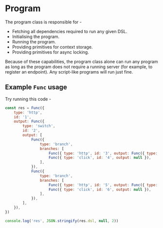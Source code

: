 # Program

The program class is responsible for -

- Fetching all dependencies required to run any given DSL.
- Initialising the program.
- Running the program.
- Providing primitives for context storage.
- Providing primitives for async locking.

Because of these capabilities, the program class alone can run any program as long as the program does not require a
running server (for example, to register an endpoint). Any script-like programs will run just fine.

## Example `Func` usage

Try running this code -

```javascript
const res = Func({
    type: 'http',
    id: '1',
    output: Func({
        type: 'switch',
        id: '2',
        output: [
            Func({
                type: 'branch',
                branches: [
                    Func({ type: 'http', id: '3', output: Func({ type: 'goto', symbolId: '1' }) }),
                    Func({ type: 'click', id: '4', output: null }),
                ],
            }),
            Func({
                type: 'branch',
                branches: [
                    Func({ type: 'http', id: '5', output: Func({ type: 'goto', symbolId: '1' }) }),
                    Func({ type: 'click', id: '6', output: null }),
                ],
            }),
        ],
    }),
})

console.log('res', JSON.stringify(res.dsl, null, 2))
```
